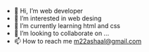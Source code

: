 - 👋 Hi, I’m web developer
- 👀 I’m interested in  web desing 
- 🌱 I’m currently learning html and css
- 💞️ I’m looking to collaborate on ...
- 📫 How to reach me m22ashaal@gmail.com

<!---
Mashaeel99/Mashaeel99 is a ✨ special ✨ repository because its `README.md` (this file) appears on your GitHub profile.
You can click the Preview link to take a look at your changes.
--->
